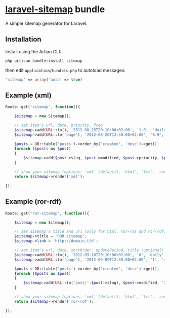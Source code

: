 # [laravel-sitemap](http://roumen.me/projects/laravel-sitemap) bundle

A simple sitemap generator for Laravel.


## Installation

Install using the Artian CLI:

	php artisan bundle:install sitemap

then edit ``application/bundles.php`` to autoload messages:

```php
'sitemap' => array('auto' => true)
```

## Example (xml)

```php
Route::get('sitemap', function(){

    $sitemap = new Sitemap();

    // set item's url, date, priority, freq
    $sitemap->add(URL::to(), '2012-08-25T20:10:00+02:00', '1.0', 'daily');
    $sitemap->add(URL::to('page'), '2012-08-26T12:30:00+02:00', '0.9', 'monthly');

    $posts = DB::table('posts')->order_by('created', 'desc')->get();
    foreach ($posts as $post)
    {
        $sitemap->add($post->slug, $post->modified, $post->priority, $post->freq);
    }

    // show your sitemap (options: 'xml' (default), 'html', 'txt', 'ror-rss', 'ror-rdf')
    return $sitemap->render('xml');

});
```

## Example (ror-rdf)

```php
Route::get('ror-sitemap', function(){

    $sitemap = new Sitemap();

    // set sitemap's title and url (only for html, ror-rss and ror-rdf)
    $sitemap->title = 'ROR sitemap';
    $sitemap->link = 'http://domain.tld';

    // set item's url, date, sortOrder, updatePeriod, title (optional)
    $sitemap->add(URL::to(), '2012-09-10T20:10:00+02:00', '0', 'daily', 'My page title');
    $sitemap->add(URL::to('page'), '2012-09-09T12:30:00+02:00', '1', 'monthly', 'Other page title');

    $posts = DB::table('posts')->order_by('created', 'desc')->get();
    foreach ($posts as $post)
    {
        $sitemap->add(URL::to('post/'.$post->slug), $post->modified, '2', 'weekly', $post->title);
    }

    // show your sitemap (options: 'xml' (default), 'html', 'txt', 'ror-rss', 'ror-rdf')
    return $sitemap->render('ror-rdf');

});
```